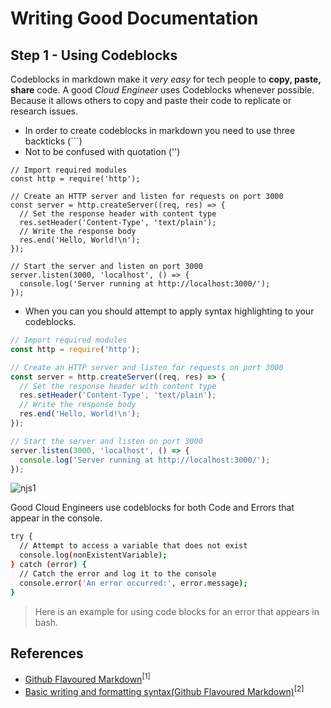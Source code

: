 # Writing Good Documentation
## Step 1 - Using Codeblocks
Codeblocks in markdown make it *very easy* for tech people to **copy, paste, share** code.
A good _Cloud Engineer_ uses Codeblocks whenever possible.
Because it allows others to copy and paste their code to replicate or research issues.

- In order to create codeblocks in markdown you need to use three backticks (```) 
- Not to be confused with quotation ('')
```
// Import required modules
const http = require('http');

// Create an HTTP server and listen for requests on port 3000
const server = http.createServer((req, res) => {
  // Set the response header with content type
  res.setHeader('Content-Type', 'text/plain');
  // Write the response body
  res.end('Hello, World!\n');
});

// Start the server and listen on port 3000
server.listen(3000, 'localhost', () => {
  console.log('Server running at http://localhost:3000/');
});
```
- When you can you should attempt to apply syntax highlighting to your codeblocks.
```node.js
// Import required modules
const http = require('http');

// Create an HTTP server and listen for requests on port 3000
const server = http.createServer((req, res) => {
  // Set the response header with content type
  res.setHeader('Content-Type', 'text/plain');
  // Write the response body
  res.end('Hello, World!\n');
});

// Start the server and listen on port 3000
server.listen(3000, 'localhost', () => {
  console.log('Server running at http://localhost:3000/');
});
```
![njs1](https://github.com/Emmy-code-dev/github-docs-example/assets/63400363/6fe81722-7120-4bb8-aca4-52980fb16f48)

Good Cloud Engineers use codeblocks for both Code and Errors that appear in the console.
```bash
try {
  // Attempt to access a variable that does not exist
  console.log(nonExistentVariable);
} catch (error) {
  // Catch the error and log it to the console
  console.error('An error occurred:', error.message);
}
```
> Here is an example for using code blocks for an error that appears in bash.

## References
- [Github Flavoured Markdown](https://github.github.com/gfm/)<sup>[1]</sup>
- [Basic writing and formatting syntax(Github Flavoured Markdown)](https://docs.github.com/en/get-started/writing-on-github/getting-started-with-writing-and-formatting-on-github/basic-writing-and-formatting-syntax)<sup>[2]</sup>

